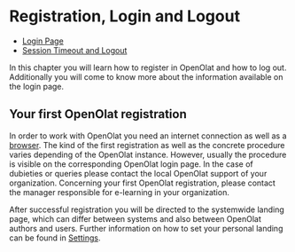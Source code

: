 # Registration, Login and Logout

  * [Login Page](Login_Page.md)
  * [Session Timeout and Logout](../basic_concepts/Session_Timeout_and_Logout.md)

  
In this chapter you will learn how to register in OpenOlat and how to log out.
Additionally you will come to know more about the information available on the
login page.

## Your first OpenOlat registration

In order to work with OpenOlat you need an internet connection as well as a
[browser](Login_Page.md#LoginPage-login_browsercheck). The kind of the first
registration as well as the concrete procedure varies depending of the
OpenOlat instance. However, usually the procedure is visible on the
corresponding OpenOlat login page. In the case of dubieties or queries please
contact the local OpenOlat support of your organization. Concerning your first
OpenOlat registration, please contact the manager responsible for e-learning
in your organization.

After successful registration you will be directed to the systemwide landing
page, which can differ between systems and also between OpenOlat authors and
users. Further information on how to set your personal landing can be found in
[Settings](../personal/Configuration.md#Configuration-_einstellungen).

